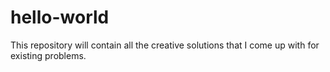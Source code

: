 # hello-world
This repository will contain all the creative solutions that I come up with for existing problems.
